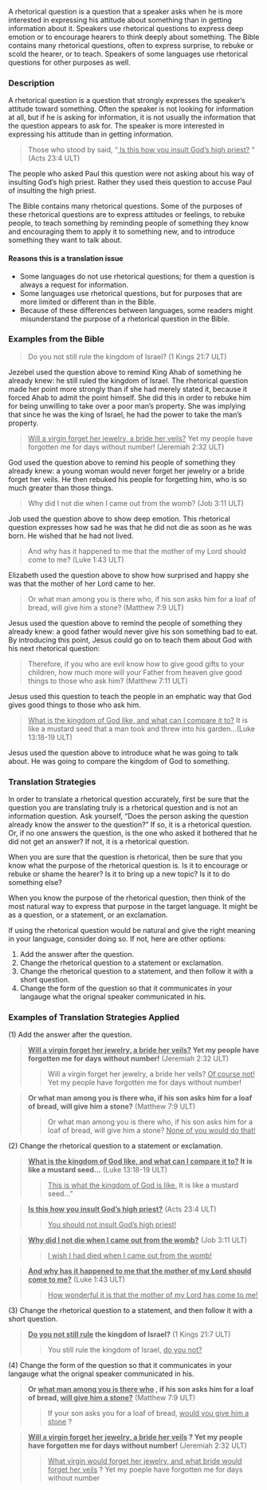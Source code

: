 
A rhetorical question is a question that a speaker asks when he is more interested in expressing his attitude about something than in getting information about it. Speakers use rhetorical questions to express deep emotion or to encourage hearers to think deeply about something. The Bible contains many rhetorical questions, often to express surprise, to rebuke or scold the hearer, or to teach. Speakers of some languages use rhetorical questions for other purposes as well.

### Description

A rhetorical question is a question that strongly expresses the speaker’s attitude toward something. Often the speaker is not looking for information at all, but if he is asking for information, it is not usually the information that the question appears to ask for. The speaker is more interested in expressing his attitude than in getting information.

> Those who stood by said, “<u> Is this how you insult God’s high priest?</u> “ (Acts 23:4 ULT)

The people who asked Paul this question were not asking about his way of insulting God’s  high priest. Rather they used theis question to accuse Paul of insulting the high priest.

The Bible contains many rhetorical questions. Some of the purposes of these rhetorical questions are to express attitudes or feelings, to rebuke people, to teach something by reminding people of something they know and encouraging them to apply it to something new, and to introduce something they want to talk about.

#### Reasons this is a translation issue

* Some languages do not use rhetorical questions; for them a question is always a request for information.
* Some languages use rhetorical questions, but for purposes that are more limited or different than in the Bible.
* Because of these differences between languages, some readers might misunderstand the purpose of a rhetorical question in the Bible.

### Examples from the Bible

> Do you not still rule the kingdom of Israel? (1 Kings 21:7 ULT)


Jezebel used the question above to remind King Ahab of something he already knew: he still ruled the kingdom of Israel. The rhetorical question made her point more strongly than if she had merely stated it, because it forced Ahab to admit the point himself. She did this in order to rebuke him for being unwilling to take over a poor man’s property. She was implying that since he was the king of Israel, he had the power to take the man’s property.

> <u> Will a virgin forget her jewelry, a bride her veils?</u> Yet my people have forgotten me for days without number! (Jeremiah 2:32 ULT)


God used the question above to remind his people of something they already knew: a young woman would never forget her jewelry or a bride forget her veils.  He then rebuked his people for forgetting him, who is so much greater than those things.

> Why did I not die when I came out from the womb? (Job 3:11 ULT)


Job used the question above to show deep emotion. This rhetorical question expresses how sad he was that he did not die as soon as he was born. He wished that he had not lived.

> And why has it happened to me that the mother of my Lord should come to me? (Luke 1:43 ULT)


Elizabeth used the question above to show how surprised and happy she was that the mother of her Lord came to her.

> Or what man among you is there who, if his son asks him for a loaf of bread, will give him a stone? (Matthew 7:9 ULT)


Jesus used the question above to remind the people of something they already knew: a good father would never give his son something bad to eat. By introducing this point, Jesus could go on to teach them about God with his next rhetorical question:

> Therefore, if you who are evil know how to give good gifts to your children, how much more will your Father from heaven give good things to those who ask him? (Matthew 7:11 ULT)


Jesus used this question to teach the people in an emphatic way that God gives good things to those who ask him.

> <u> What is the kingdom of God like, and what can I compare it to?</u> It is like a mustard seed that a man took and threw into his garden…(Luke 13:18-19 ULT)


Jesus used the question above to introduce what he was going to talk about. He was going to compare the kingdom of God to something.


### Translation Strategies


In order to translate a rhetorical question accurately, first be sure that the question you are translating truly is a rhetorical question and is not an information question. Ask yourself, “Does the person asking the question already know the answer to the question?” If so, it is a rhetorical question. Or, if no one answers the question, is the one who asked it bothered that he did not get an answer? If not, it is a rhetorical question.

When you are sure that the question is rhetorical, then be sure that you know what the purpose of the rhetorical question is. Is it to encourage or rebuke or shame the hearer? Is it to bring up a new topic? Is it to do something else?

When you know the purpose of the rhetorical question, then think of the most natural way to express that purpose in the target language. It might be as a question, or a statement, or an exclamation.

If using the rhetorical question would be natural and give the right meaning in your language, consider doing so. If not, here are other options:

1. Add the answer after the question.
1. Change the rhetorical question to a statement or exclamation.
1. Change the rhetorical question to a statement, and then follow it with a short question.
1. Change the form of the question so that it communicates in your langauge what the orignal speaker communicated in his.

### Examples of Translation Strategies Applied

(1) Add the answer after the question.

> **<u> Will a virgin forget her jewelry, a bride her veils?</u> Yet my people have forgotten me for days without number!** (Jeremiah 2:32 ULT)
>> Will a virgin forget her jewelry, a bride her veils? <u> Of course not!</u> Yet my people have forgotten me for days without number!

> **Or what man among you is there who, if his son asks him for a loaf of bread, will give him a stone?** (Matthew 7:9 ULT)
>> Or what man among you is there who, if his son asks him for a loaf of bread, will give him a stone? <u> None of you would do that!</u> 

(2) Change the rhetorical question to a statement or exclamation.

> **<u> What is the kingdom of God like, and what can I compare it to?</u> It is like a mustard seed…**  (Luke 13:18-19 ULT)
>> <u> This is what the kingdom of God is like.</u> It is like a mustard seed…”

> **<u> Is this how you insult God’s high priest?</u>** (Acts 23:4 ULT)
>> <u> You should not insult God’s high priest!</u> 

> **<u> Why did I not die when I came out from the womb?</u>** (Job 3:11 ULT)
>> <u> I wish I had died when I came out from the womb!</u> 

> **<u> And why has it happened to me that the mother of my Lord should come to me?</u>** (Luke 1:43 ULT)
>> <u> How wonderful it is that the mother of my Lord has come to me!</u> 

(3) Change the rhetorical question to a statement, and then follow it with a short question.

> **<u> Do you not still rule</u> the kingdom of Israel?** (1 Kings 21:7 ULT)
>> You still rule the kingdom of Israel, <u> do you not?</u> 

(4) Change the form of the question so that it communicates in your langauge what the orignal speaker communicated in his.

> **Or <u> what man among you is there who</u> , if his son asks him for a loaf of bread, <u> will give him a stone?</u>** (Matthew 7:9 ULT)
>> If your son asks you for a loaf of bread, <u> would you give him a stone</u> ?

> **<u> Will a virgin forget her jewelry, a bride her veils</u> ? Yet my people have forgotten me for days without number!** (Jeremiah 2:32 ULT)
>> <u> What virgin would forget her jewelry, and what bride would forget her veils</u> ? Yet my poeple have forgotten me for days without number

